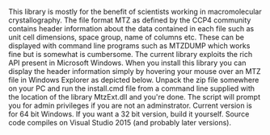 This library is mostly for the benefit of scientists working in macromolecular crystallography. 
The file format MTZ as defined by the CCP4 community contains header information about the data contained 
in each file such as unit cell dimensions, space group, name of columns etc. These can be displayed with command 
line programs such as MTZDUMP which works fine but is somewhat is cumbersome. The current library exploits the rich 
API present in Microsoft Windows. When you install this library you can display the header information simply by 
hovering your mouse over an MTZ file in Windows Explorer as depicted below. 
Unpack the zip file somewhere on your PC and run the install.cmd file from a command line supplied with the location of the 
library MtzExt.dll and you're done. The script will prompt you for admin privileges if you are not an adminstrator. 
Current version is for 64 bit Windows. If you want a 32 bit version, build it yourself. Source code compiles on Visual Studio 2015 
(and probably later versions).
